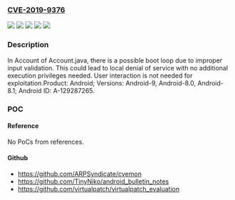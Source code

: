 ### [CVE-2019-9376](https://cve.mitre.org/cgi-bin/cvename.cgi?name=CVE-2019-9376)
![](https://img.shields.io/static/v1?label=Product&message=Android&color=blue)
![](https://img.shields.io/static/v1?label=Version&message=Android-8.0%20&color=brightgreen)
![](https://img.shields.io/static/v1?label=Version&message=Android-8.1%20&color=brightgreen)
![](https://img.shields.io/static/v1?label=Version&message=Android-9%20&color=brightgreen)
![](https://img.shields.io/static/v1?label=Vulnerability&message=Denial%20of%20service&color=brightgreen)

### Description

In Account of Account.java, there is a possible boot loop due to improper input validation. This could lead to local denial of service with no additional execution privileges needed. User interaction is not needed for exploitation.Product: Android; Versions: Android-9, Android-8.0, Android-8.1; Android ID: A-129287265.

### POC

#### Reference
No PoCs from references.

#### Github
- https://github.com/ARPSyndicate/cvemon
- https://github.com/TinyNiko/android_bulletin_notes
- https://github.com/virtualpatch/virtualpatch_evaluation

